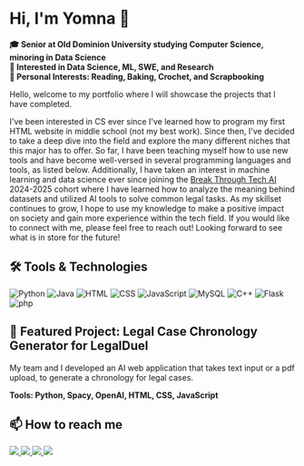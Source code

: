 # Hi, I'm Yomna 👋
**:mortar_board: Senior at Old Dominion University studying Computer Science, minoring in Data Science**
<br>
**🔭 Interested in Data Science, ML, SWE, and Research**
<br>
**📖 Personal Interests: Reading, Baking, Crochet, and Scrapbooking**

Hello, welcome to my portfolio where I will showcase the projects that I have completed.

I've been interested in CS ever since I've learned how to program my first HTML website in middle school (not my best work). Since then, I've decided to take a deep dive into the field and explore the many different niches that this major has to offer. So far, I have been teaching myself how to use new tools and have become well-versed in several programming languages and tools, as listed below. Additionally, I have taken an interest in machine learning and data science ever since joining the [Break Through Tech AI](https://www.breakthroughtech.org/) 2024-2025 cohort where I have learned how to analyze the meaning behind datasets and utilized AI tools to solve common legal tasks. As my skillset continues to grow, I hope to use my knowledge to make a positive impact on society and gain more experience within the tech field. If you would like to connect with me, please feel free to reach out! Looking forward to see what is in store for the future!
<br>

## 🛠️ Tools & Technologies

![Python](https://img.shields.io/badge/python-blue?style=for-the-badge&logo=python&logoColor=white)
![Java](https://img.shields.io/badge/java-orange?style=for-the-badge&logo=java&logoColor=white)
![HTML](https://img.shields.io/badge/HTML5-red?style=for-the-badge&logo=html5&logoColor=white)
![CSS](https://img.shields.io/badge/CSS3-blue?style=for-the-badge&logo=css3&logoColor=white)
![JavaScript](https://img.shields.io/badge/JavaScript-%23f7df1e?style=for-the-badge&logo=javascript&logoColor=black)
![MySQL](https://img.shields.io/badge/MySQL-orange?style=for-the-badge&logo=mysql&logoColor=white)
![C++](https://img.shields.io/badge/C%2B%2B-pink?style=for-the-badge&logo=c%2B%2B&logoColor=white)
![Flask](https://img.shields.io/badge/Flask-black?style=for-the-badge&logo=flask&logoColor=white)
![php](https://img.shields.io/badge/php-purple?style=for-the-badge&logo=php&logoColor=white)


## 🎯 Featured Project: Legal Case Chronology Generator for LegalDuel

My team and I developed an AI web application that takes text input or a pdf upload, to generate a chronology for legal cases. 

**Tools: Python, Spacy, OpenAI, HTML, CSS, JavaScript**

 ## 📫 How to reach me

 <a href="mailto:yomnaelmousalami@gmail.com">
  <img src="https://img.shields.io/badge/Email-red?style=for-the-badge&logo=gmail&logoColor=white" />
</a>
<a href = "https://www.linkedin.com/in/yomna-elmousalami/">
  <img src=https://img.shields.io/badge/LinkedIn-blue?style=for-the-badge&logo=linkedin&logoColor=white />
</a>
<a href = "https://drive.google.com/uc?export=download&id=1fzcCA6oZUO-lO7dm4yH3v5kqjOc_DPFm">
 <img src="https://img.shields.io/badge/resume-purple?style=for-the-badge&logo=resume&logoColor=white" />
</a>
<a href = "https://digitalcommons.odu.edu/undergradsymposium/2024/sciences/10/">
 <img src="https://img.shields.io/badge/Publication-pink?style=for-the-badge&logoColor=white" />
</a>
